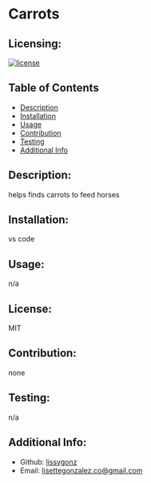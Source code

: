 # Carrots
  ## Licensing:
  [![license](https://img.shields.io/badge/license-MIT-blue)](https://shields.io)
  ## Table of Contents 
  - [Description](#description)
  - [Installation](#installation)
  - [Usage](#usage)
  - [Contribution](#contribution)
  - [Testing](#testing)
  - [Additional Info](#additional-info)
  ## Description:
  helps finds carrots to feed horses
  ## Installation:
  vs code
  ## Usage:
  n/a
  ## License:
  MIT
  ## Contribution:
  none
  ## Testing:
  n/a
  ## Additional Info:
  - Github: [lissygonz](https://github.com/lissygonz)
  - Email: lisettegonzalez.co@gmail.com 